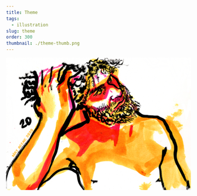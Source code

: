 ```yaml
---
title: Theme
tags:
  - illustration
slug: theme
order: 300
thumbnail: ./theme-thumb.png
---
```

![](theme1.png)


